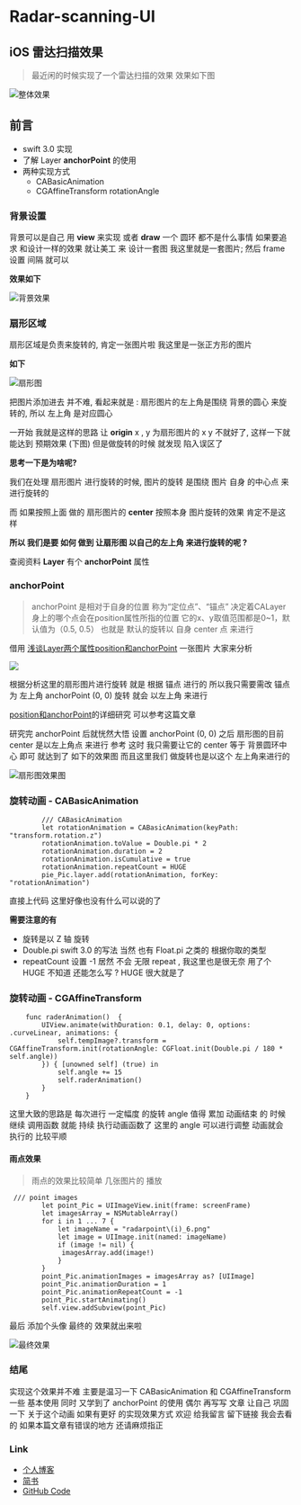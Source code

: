 # Radar-scanning-UI

## iOS 雷达扫描效果

> 最近闲的时候实现了一个雷达扫描的效果
> 效果如下图 

![整体效果](http://upload-images.jianshu.io/upload_images/1805099-4ae2a76265b8e598.gif?imageMogr2/auto-orient/strip)

## 前言
* swift 3.0 实现
* 了解 Layer **anchorPoint** 的使用
* 两种实现方式 
  - CABasicAnimation
  - CGAffineTransform rotationAngle 



### 背景设置

 背景可以是自己 用 **view** 来实现 或者 **draw** 一个 圆环 都不是什么事情
 如果要追求 和设计一样的效果 就让美工 来 设计一套图
 我这里就是一套图片; 然后 frame 设置 间隔 就可以 
  
**效果如下**

![背景效果](http://upload-images.jianshu.io/upload_images/1805099-46e82bd9689914ce.png?imageMogr2/auto-orient/strip%7CimageView2/2/w/375)

### 扇形区域

 扇形区域是负责来旋转的, 肯定一张图片啦 
 我这里是一张正方形的图片 
 
 **如下**

![扇形图](http://upload-images.jianshu.io/upload_images/1805099-6cbc975c80fe2361.png?imageMogr2/auto-orient/strip%7CimageView2/2/w/1240)

把图片添加进去 并不难, 看起来就是 : 扇形图片的左上角是围绕 背景的圆心 来旋转的, 所以 左上角 是对应圆心 

一开始 我就是这样的思路
让 **origin** x , y 为扇形图片的 x y 不就好了, 这样一下就能达到 预期效果 (下图) 但是做旋转的时候 就发现 陷入误区了

**思考一下是为啥呢?**

 我们在处理 扇形图片 进行旋转的时候, 图片的旋转 是围绕 图片 自身 的中心点 来进行旋转的

而 如果按照上面 做的 扇形图片的 **center**  按照本身 图片旋转的效果 肯定不是这样

**所以 我们是要 如何 做到 让扇形图 以自己的左上角 来进行旋转的呢 ?**

查阅资料 **Layer** 有个 **anchorPoint** 属性

### anchorPoint

> anchorPoint 是相对于自身的位置 
> 称为“定位点”、“锚点”
> 决定着CALayer身上的哪个点会在position属性所指的位置
> 它的x、y取值范围都是0~1，默认值为（0.5, 0.5）
> 也就是 默认的旋转以 自身 center 点 来进行


借用 [浅谈Layer两个属性position和anchorPoint](http://www.jianshu.com/p/7703e6fc6191) 一张图片 大家来分析

![](http://upload-images.jianshu.io/upload_images/1805099-f7e2396ee2bd1032.png?imageMogr2/auto-orient/strip%7CimageView2/2/w/375)

根据分析这里的扇形图片进行旋转 就是 根据 锚点 进行的 
所以我只需要需改 锚点 为 左上角 anchorPoint (0, 0)
旋转 就会 以左上角 来进行

[position和anchorPoint](http://blog.csdn.net/sinat_27706697/article/details/46489105)的详细研究 可以参考这篇文章

研究完 anchorPoint 后就恍然大悟 设置 anchorPoint (0, 0) 之后
扇形图的目前 center 是以左上角点 来进行 参考 
这时 我只需要让它的 center 等于 背景圆环中心 即可
就达到了 如下的效果图 
而且这里我们 做旋转也是以这个 左上角来进行的 

![扇形图效果图](http://upload-images.jianshu.io/upload_images/1805099-19bc9aa09ed9816e.png?imageMogr2/auto-orient/strip%7CimageView2/2/w/375)

### 旋转动画 - CABasicAnimation


```
        /// CABasicAnimation
        let rotationAnimation = CABasicAnimation(keyPath: "transform.rotation.z")
        rotationAnimation.toValue = Double.pi * 2
        rotationAnimation.duration = 2
        rotationAnimation.isCumulative = true
        rotationAnimation.repeatCount = HUGE
        pie_Pic.layer.add(rotationAnimation, forKey: "rotationAnimation")
```

直接上代码 这里好像也没有什么可以说的了

**需要注意的有** 

* 旋转是以 Z 轴 旋转 
* Double.pi swift 3.0 的写法 当然 也有 Float.pi 之类的 根据你取的类型
* repeatCount 设置 -1 居然 不会 无限 repeat , 我这里也是很无奈 用了个 HUGE 不知道 还能怎么写 ?  HUGE 很大就是了

### 旋转动画 - CGAffineTransform


```
    func raderAnimation()  {
        UIView.animate(withDuration: 0.1, delay: 0, options: .curveLinear, animations: {
            self.tempImage?.transform = CGAffineTransform.init(rotationAngle: CGFloat.init(Double.pi / 180 * self.angle))
        }) { [unowned self] (true) in
            self.angle += 15
            self.raderAnimation()
        }
    }
```

这里大致的思路是 每次进行 一定幅度 的旋转
angle 值得 累加
动画结束 的 时候 继续 调用函数 就能 持续 执行动画函数了
这里的 angle 可以进行调整 动画就会 执行的 比较平顺


#### 雨点效果

> 雨点的效果比较简单 
> 几张图片的 播放 

```
 /// point images
        let point_Pic = UIImageView.init(frame: screenFrame)
        let imagesArray = NSMutableArray()
        for i in 1 ... 7 {
            let imageName = "radarpoint\(i)_6.png"
            let image = UIImage.init(named: imageName)
            if (image != nil) {
             imagesArray.add(image!)
            }
        }
        point_Pic.animationImages = imagesArray as? [UIImage]
        point_Pic.animationDuration = 1
        point_Pic.animationRepeatCount = -1
        point_Pic.startAnimating()
        self.view.addSubview(point_Pic)
```

最后 添加个头像 最终的 效果就出来啦 

![最终效果](http://upload-images.jianshu.io/upload_images/1805099-e4ead4dd48ca73c5.png?imageMogr2/auto-orient/strip%7CimageView2/2/w/375)


### 结尾

实现这个效果并不难
主要是温习一下 CABasicAnimation 和 CGAffineTransform 一些 基本使用 
同时 又学到了 anchorPoint 的使用 偶尔 再写写 文章 让自己 巩固 一下
关于这个动画 如果有更好 的实现效果方式
欢迎 给我留言 留下链接 我会去看的 
如果本篇文章有错误的地方 还请麻烦指正 
 
### Link 

* [个人博客](http://civelxu.com/2017/09/10/iOS%20雷达扫描效果/)
* [简书](http://www.jianshu.com/p/75498fdc2974)
* [GitHub Code](https://github.com/CivelXu/Radar-scanning-UI)
